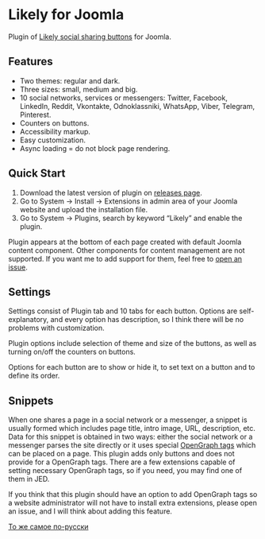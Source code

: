 # Likely for Joomla

Plugin of [Likely social sharing buttons](https://ilyabirman.ru/likely/) for Joomla.

## Features

* Two themes: regular and dark.
* Three sizes: small, medium and big.
* 10 social networks, services or messengers: Twitter, Facebook, LinkedIn, Reddit, Vkontakte, Odnoklassniki, WhatsApp, Viber, Telegram, Pinterest.
* Counters on buttons.
* Accessibility markup.
* Easy customization.
* Async loading = do not block page rendering.

## Quick Start

1. Download the latest version of plugin on [releases page](https://github.com/PavelSyomin/likely_for_joomla/releases).
2. Go to System → Install → Extensions in admin area of your Joomla website and upload the installation file.
3. Go to System → Plugins, search by keyword “Likely” and enable the plugin.

Plugin appears at the bottom of each page created with default Joomla content component. Other components for content management are not supported. If you want me to add support for them, feel free to [open an issue](https://github.com/PavelSyomin/likely_for_joomla/issues/new).

## Settings

Settings consist of Plugin tab and 10 tabs for each button. Options are self-explanatory, and every option has description, so I think there will be no problems with customization.

Plugin options include selection of theme and size of the buttons, as well as turning on/off the counters on buttons.

Options for each button are to show or hide it, to set text on a button and to define its order.

## Snippets

When one shares a page in a social network or a messenger, a snippet is usually formed which includes page title, intro image, URL, description, etc. Data for this snippet is obtained in two ways: either the social network or a messenger parses the site directly or it uses special [OpenGraph tags](https://ogp.me/) which can be placed on a page. This plugin adds only buttons and does not provide for a OpenGraph tags. There are a few extensions capable of setting necessary OpenGraph tags, so if you need, you may find one of them in JED.

If you think that this plugin should have an option to add OpenGraph tags so a website administrator will not have to install extra extensions, please open an issue, and I will think about adding this feature.

[То же самое по-русски](README_RU.md)
